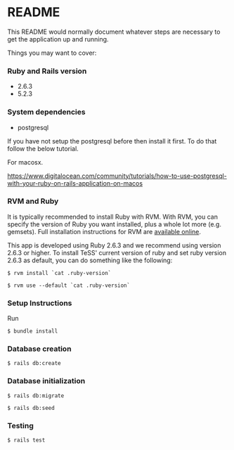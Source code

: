 # README

This README would normally document whatever steps are necessary to get the
application up and running.


Things you may want to cover:

### Ruby and Rails version

* 2.6.3
* 5.2.3

### System dependencies

* postgresql

If you have not setup the postgresql before then install it first.
To do that follow the below tutorial.

For macosx.

https://www.digitalocean.com/community/tutorials/how-to-use-postgresql-with-your-ruby-on-rails-application-on-macos

### RVM and Ruby

It is typically recommended to install Ruby with RVM. With RVM, you can specify the version of Ruby you want
installed, plus a whole lot more (e.g. gemsets). Full installation instructions for RVM are [available online](http://rvm.io/rvm/install/).

This app is developed using Ruby 2.6.3 and we recommend using version 2.6.3 or higher. To install TeSS' current version of ruby and set ruby version 2.6.3 as default, you
can do something like the following:

    $ rvm install `cat .ruby-version`

    $ rvm use --default `cat .ruby-version`



### Setup Instructions

Run

	$ bundle install

### Database creation

	$ rails db:create


### Database initialization

	$ rails db:migrate

	$ rails db:seed

### Testing

	$ rails test